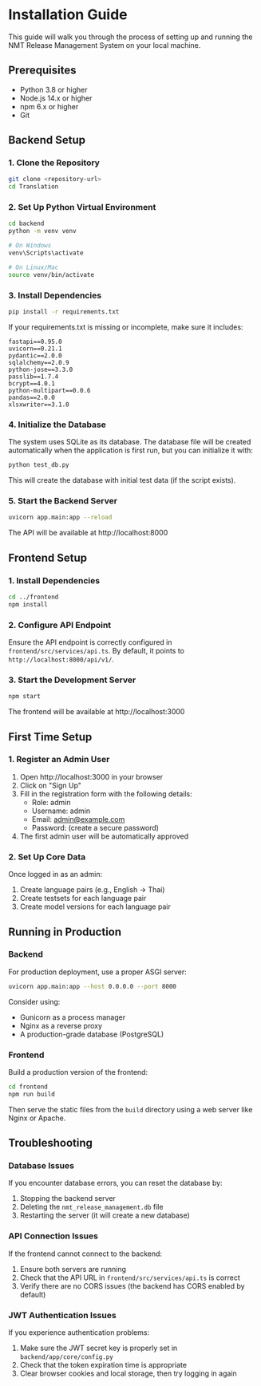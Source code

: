 # Installation Guide

This guide will walk you through the process of setting up and running the NMT Release Management System on your local machine.

## Prerequisites

- Python 3.8 or higher
- Node.js 14.x or higher
- npm 6.x or higher
- Git

## Backend Setup

### 1. Clone the Repository

```bash
git clone <repository-url>
cd Translation
```

### 2. Set Up Python Virtual Environment

```bash
cd backend
python -m venv venv

# On Windows
venv\Scripts\activate

# On Linux/Mac
source venv/bin/activate
```

### 3. Install Dependencies

```bash
pip install -r requirements.txt
```

If your requirements.txt is missing or incomplete, make sure it includes:

```
fastapi==0.95.0
uvicorn==0.21.1
pydantic==2.0.0
sqlalchemy==2.0.9
python-jose==3.3.0
passlib==1.7.4
bcrypt==4.0.1
python-multipart==0.0.6
pandas==2.0.0
xlsxwriter==3.1.0
```

### 4. Initialize the Database

The system uses SQLite as its database. The database file will be created automatically when the application is first run, but you can initialize it with:

```bash
python test_db.py
```

This will create the database with initial test data (if the script exists).

### 5. Start the Backend Server

```bash
uvicorn app.main:app --reload
```

The API will be available at http://localhost:8000

## Frontend Setup

### 1. Install Dependencies

```bash
cd ../frontend
npm install
```

### 2. Configure API Endpoint

Ensure the API endpoint is correctly configured in `frontend/src/services/api.ts`. By default, it points to `http://localhost:8000/api/v1/`.

### 3. Start the Development Server

```bash
npm start
```

The frontend will be available at http://localhost:3000

## First Time Setup

### 1. Register an Admin User

1. Open http://localhost:3000 in your browser
2. Click on "Sign Up"
3. Fill in the registration form with the following details:
   - Role: admin
   - Username: admin
   - Email: admin@example.com
   - Password: (create a secure password)
4. The first admin user will be automatically approved

### 2. Set Up Core Data

Once logged in as an admin:

1. Create language pairs (e.g., English → Thai)
2. Create testsets for each language pair
3. Create model versions for each language pair

## Running in Production

### Backend

For production deployment, use a proper ASGI server:

```bash
uvicorn app.main:app --host 0.0.0.0 --port 8000
```

Consider using:
- Gunicorn as a process manager
- Nginx as a reverse proxy
- A production-grade database (PostgreSQL)

### Frontend

Build a production version of the frontend:

```bash
cd frontend
npm run build
```

Then serve the static files from the `build` directory using a web server like Nginx or Apache.

## Troubleshooting

### Database Issues

If you encounter database errors, you can reset the database by:

1. Stopping the backend server
2. Deleting the `nmt_release_management.db` file
3. Restarting the server (it will create a new database)

### API Connection Issues

If the frontend cannot connect to the backend:

1. Ensure both servers are running
2. Check that the API URL in `frontend/src/services/api.ts` is correct
3. Verify there are no CORS issues (the backend has CORS enabled by default)

### JWT Authentication Issues

If you experience authentication problems:

1. Make sure the JWT secret key is properly set in `backend/app/core/config.py`
2. Check that the token expiration time is appropriate
3. Clear browser cookies and local storage, then try logging in again 
